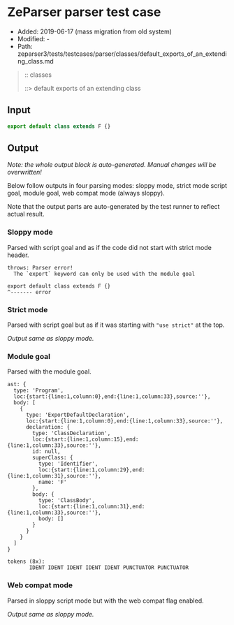 # ZeParser parser test case

- Added: 2019-06-17 (mass migration from old system)
- Modified: -
- Path: zeparser3/tests/testcases/parser/classes/default_exports_of_an_extending_class.md

> :: classes
>
> ::> default exports of an extending class

## Input

`````js
export default class extends F {}
`````

## Output

_Note: the whole output block is auto-generated. Manual changes will be overwritten!_

Below follow outputs in four parsing modes: sloppy mode, strict mode script goal, module goal, web compat mode (always sloppy).

Note that the output parts are auto-generated by the test runner to reflect actual result.

### Sloppy mode

Parsed with script goal and as if the code did not start with strict mode header.

`````
throws: Parser error!
  The `export` keyword can only be used with the module goal

export default class extends F {}
^------- error
`````

### Strict mode

Parsed with script goal but as if it was starting with `"use strict"` at the top.

_Output same as sloppy mode._

### Module goal

Parsed with the module goal.

`````
ast: {
  type: 'Program',
  loc:{start:{line:1,column:0},end:{line:1,column:33},source:''},
  body: [
    {
      type: 'ExportDefaultDeclaration',
      loc:{start:{line:1,column:0},end:{line:1,column:33},source:''},
      declaration: {
        type: 'ClassDeclaration',
        loc:{start:{line:1,column:15},end:{line:1,column:33},source:''},
        id: null,
        superClass: {
          type: 'Identifier',
          loc:{start:{line:1,column:29},end:{line:1,column:31},source:''},
          name: 'F'
        },
        body: {
          type: 'ClassBody',
          loc:{start:{line:1,column:31},end:{line:1,column:33},source:''},
          body: []
        }
      }
    }
  ]
}

tokens (8x):
       IDENT IDENT IDENT IDENT IDENT PUNCTUATOR PUNCTUATOR
`````


### Web compat mode

Parsed in sloppy script mode but with the web compat flag enabled.

_Output same as sloppy mode._
